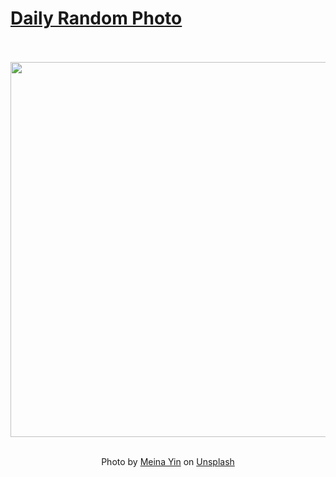 # [Daily Random Photo](https://www.dailyrandomphoto.com/)

<div align="center">
  <br>
  <br>
  <a href="https://www.dailyrandomphoto.com/p/2025/2025-03-13/"><img src="https://images.unsplash.com/photo-1740004731264-3cde5c198cc2?crop=entropy&cs=tinysrgb&fit=max&fm=jpg&ixid=M3w3NzUwOHwwfDF8cmFuZG9tfHx8fHx8fHx8MTc0MTgyNjU1MXw&ixlib=rb-4.0.3&q=80&w=1080" width="600px"></a>
  <br>
  <br>
  <p class="has-text-grey">Photo by <a href="https://unsplash.com/@meinayin?utm_source=Daily%20Random%20Photo&amp;utm_medium=referral" target="_blank" rel="noopener noreferrer">Meina Yin</a> on <a href="https://unsplash.com/photos/the-sun-is-setting-over-the-sand-dunes-edwB2eeyfyc?utm_source=Daily%20Random%20Photo&amp;utm_medium=referral" target="_blank" rel="noopener noreferrer">Unsplash</a></p>
</div>
